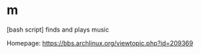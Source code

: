 # m
[bash script] finds and plays music

Homepage:
https://bbs.archlinux.org/viewtopic.php?id=209369
